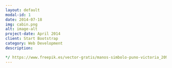 ```yaml
---
layout: default
modal-id: 1
date: 2014-07-18
img: cabin.png
alt: image-alt
project-date: April 2014
client: Start Bootstrap
category: Web Development
description: 

*/ https://www.freepik.es/vector-gratis/manos-simbolo-puno-victoria_20956050.htm#fromView=search&page=2&position=31&uuid=16d54513-a25e-4024-8c3d-fce7ce883132">Imagen de upklyak en Freepik
---
```

